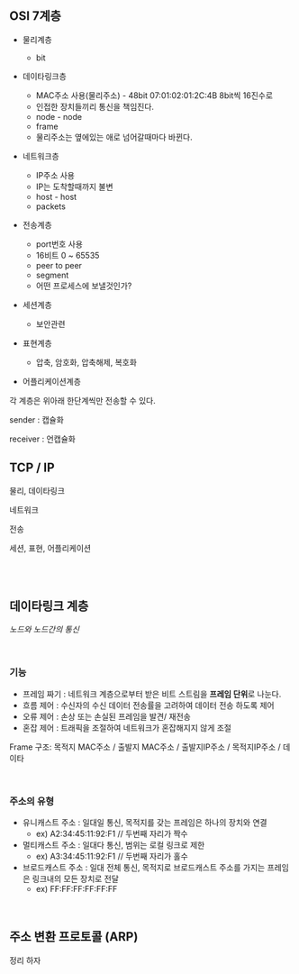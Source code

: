 ## OSI 7계층

-   물리계층
    -   bit
-   데이타링크층
    -   MAC주소 사용(물리주소) - 48bit 07:01:02:01:2C:4B 8bit씩 16진수로
    -   인접한 장치들끼리 통신을 책임진다.
    -   node - node
    -   frame
    -   물리주소는 옆에있는 애로 넘어갈때마다 바뀐다.
-   네트워크층
    -   IP주소 사용
    -   IP는 도착할때까지 불변
    -   host - host
    -   packets
-   전송계층

    -   port번호 사용
    -   16비트 0 ~ 65535
    -   peer to peer
    -   segment
    -   어떤 프로세스에 보낼것인가?

-   세션계층
    -   보안관련
-   표현계층
    -   압축, 암호화, 압축해제, 복호화
-   어플리케이션계층

각 계층은 위아래 한단계씩만 전송할 수 있다.

sender : 캡슐화

receiver : 언캡슐화

## TCP / IP

물리, 데이타링크

네트워크

전송

세션, 표현, 어플리케이션

<br/>

<br/>

## 데이타링크 계층

_노드와 노드간의 통신_

<br/>

### 기능

-   프레임 짜기 : 네트워크 계층으로부터 받은 비트 스트림을 **프레임 단위**로 나눈다.
-   흐름 제어 : 수신자의 수신 데이터 전송률을 고려하여 데이터 전송 하도록 제어
-   오류 제어 : 손상 또는 손실된 프레임을 발견/ 재전송
-   혼잡 제어 : 트래픽을 조절하여 네트워크가 혼잡해지지 않게 조절

Frame 구조: 목적지 MAC주소 / 출발지 MAC주소 / 출발지IP주소 / 목적지IP주소 / 데이타

<br/>

### 주소의 유형

-   유니캐스트 주소 : 일대일 통신, 목적지를 갖는 프레임은 하나의 장치와 연결
    -   ex) A2:34:45:11:92:F1 // 두번째 자리가 짝수
-   멀티캐스트 주소 : 일대다 통신, 범위는 로컬 링크로 제한
    -   ex) A3:34:45:11:92:F1 // 두번째 자리가 홀수
-   브로드캐스트 주소 : 일대 전체 통신, 목적지로 브로드캐스트 주소를 가지는 프레임은 링크내의 모든 장치로 전달
    -   ex) FF:FF:FF:FF:FF:FF

<br/>

## 주소 변환 프로토콜 (ARP)

정리 하자
